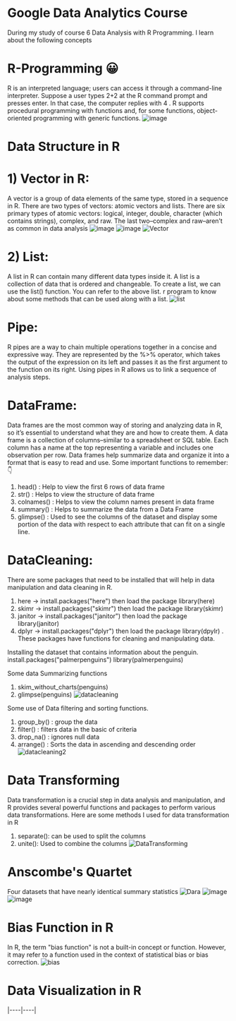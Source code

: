 # Google Data Analytics Course 
During my study of course 6 Data Analysis with R Programming. I learn about the following concepts
# R-Programming 😀
R is an interpreted language; users can access it through a command-line interpreter. Suppose a user types 2+2 at the R command prompt and presses enter. In that case, the computer replies with 4 . R supports procedural programming with functions and, for some functions, object-oriented programming with generic functions.
![image](https://github.com/Anish-shakya/R-Programming/assets/64535767/db3071a5-1bb8-44d6-919a-a44f5a7fc0f0)

# Data Structure in R
# 1) Vector in R:
A vector is a group of data elements of the same type, stored in a sequence in R. There are two types of vectors: atomic vectors and lists.
There are six primary types of atomic vectors: logical, integer, double, character (which contains strings), complex, and raw. 
The last two–complex and raw–aren’t as common in data analysis
![image](https://github.com/Anish-shakya/R-Programming/assets/64535767/e6a453bc-95a1-441c-9b61-e45fc5019888)
![image](https://github.com/Anish-shakya/R-Programming/assets/64535767/1d617195-7d96-4948-bc8d-2217d0846948)
![Vector](https://github.com/Anish-shakya/R-Programming/assets/64535767/dd12622c-1a0a-4311-bd2c-0a74848721d0)


# 2) List:
A list in R can contain many different data types inside it. A list is a collection of data that is ordered and changeable.
To create a list, we can use the list() function.
You can refer to the above list. r program to know about some methods that can be used along with a list.
![list](https://github.com/Anish-shakya/R-Programming/assets/64535767/0070fe41-d03a-45d0-b85b-901430bcb6dc)

# Pipe:
R pipes are a way to chain multiple operations together in a concise and expressive way. They are represented by the %>% operator, which takes the output of the expression on its left and passes it as the first argument to the function on its right. Using pipes in R allows us to link a sequence of analysis steps.

# DataFrame:
Data frames are the most common way of storing and analyzing data in R, so it’s essential to understand what they are and how to create them. A data frame is a collection of columns–similar to a spreadsheet or SQL table. Each column has a name at the top representing a variable and includes one observation per row. Data frames help summarize data and organize it into a format that is easy to read and use. 
Some important functions to remember:👇
1) head() : Help to view the first 6 rows of data frame
2) str() : Helps to view the structure of data frame
3) colnames() : Helps to view the column names present in data frame
4) summary() : Helps to  summarize the data from a Data Frame
5) glimpse() : Used to see the columns of the dataset and display some portion of the data with respect to each attribute that can fit on a single line.

# DataCleaning:
There are some packages that need to be installed that will help in data manipulation and data cleaning in R.
1) here  -> install.packages("here")  then load the package  library(here)
2) skimr -> install.packages("skimr")  then load the package  library(skimr)
3) janitor -> install.packages("janitor")  then load the package  library(janitor)
4) dplyr -> install.packages("dplyr")  then load the package  library(dpylr) .
These packages have functions for cleaning and manipulating data.

Installing the dataset that contains information about the penguin.
install.packages("palmerpenguins")
library(palmerpenguins)

Some data Summarizing functions
1) skim_without_charts(penguins)
2) glimpse(penguins)
![datacleaning](https://github.com/Anish-shakya/R-Programming/assets/64535767/b5770237-c67a-49ed-aa33-55b1221f2b99)

Some use of Data filtering and sorting functions.
1)   group_by() : group the data 
2)   filter() : filters data in the basic of criteria
3)   drop_na() : ignores null data
4)   arrange() : Sorts the data in ascending and descending order
![datacleaning2](https://github.com/Anish-shakya/R-Programming/assets/64535767/ebc38e87-b296-4903-937d-08efbc79079a)

# Data Transforming
Data transformation is a crucial step in data analysis and manipulation, and R provides several powerful functions and packages to perform various data transformations. Here are some  methods I used for data transformation in R
1) separate(): can be used to split the columns
2) unite(): Used to combine the columns
![DataTransforming](https://github.com/Anish-shakya/R-Programming/assets/64535767/4e8675e7-ac47-4804-80c6-731c8b794446)

# Anscombe's Quartet
Four datasets that have nearly identical summary statistics
![Dara](https://github.com/Anish-shakya/R-Programming/assets/64535767/5c0e0cb0-a9c8-453f-a37a-113a635eaa47)
![image](https://github.com/Anish-shakya/R-Programming/assets/64535767/31af9564-e910-468d-b10e-8a684335f0a4)
![image](https://github.com/Anish-shakya/R-Programming/assets/64535767/38ce9443-1b67-4f14-b462-4378ea78c3a8)

# Bias Function in R
In R, the term "bias function" is not a built-in concept or function. However, it may refer to a function used in the context of statistical bias or bias correction.
![bias](https://github.com/Anish-shakya/R-Programming/assets/64535767/57a36262-a41c-424c-acd4-21987665030c)

# Data Visualization in R
|----|----|




    
  
